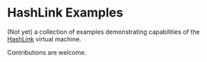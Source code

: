 # HashLink Examples 

(Not yet) a collection of examples demonstrating capabilities of the [HashLink](https://hashlink.haxe.org/) virtual machine.

Contributions are welcome.